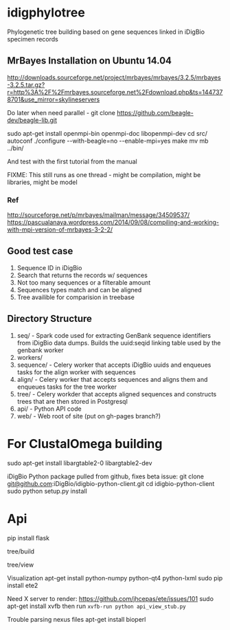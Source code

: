 # idigphylotree
Phylogenetic tree building based on gene sequences linked in iDigBio specimen records


## MrBayes Installation on Ubuntu 14.04

http://downloads.sourceforge.net/project/mrbayes/mrbayes/3.2.5/mrbayes-3.2.5.tar.gz?r=http%3A%2F%2Fmrbayes.sourceforge.net%2Fdownload.php&ts=1447378701&use_mirror=skylineservers

Do later when need parallel - git clone https://github.com/beagle-dev/beagle-lib.git


sudo apt-get install openmpi-bin openmpi-doc libopenmpi-dev
cd src/
autoconf
./configure --with-beagle=no --enable-mpi=yes
make
mv mb ../bin/

And test with the first tutorial from the manual

FIXME: This still runs as one thread - might be compilation, might be libraries, might be model

### Ref

http://sourceforge.net/p/mrbayes/mailman/message/34509537/
https://pascualanaya.wordpress.com/2014/09/08/compiling-and-working-with-mpi-version-of-mrbayes-3-2-2/

## Good test case

1. Sequence ID in iDigBio
2. Search that returns the records w/ sequences
3. Not too many sequences or a filterable amount
4. Sequences types match and can be aligned
5. Tree availible for comparision in treebase

## Directory Structure

1) seq/ - Spark code used for extracting GenBank sequence identifiers from iDigBio data dumps. Builds the uuid:seqid linking table used by the genbank worker
1) workers/
  1) sequence/ - Celery worker that accepts iDigBio uuids and enqueues tasks 
  for the align worker with sequences
  1) align/ - Celery worker that accepts sequences and aligns them and enqueues
  tasks for the tree worker
  1) tree/ - Celery workder that accepts aligned sequences and constructs trees
  that are then stored in Postgresql
1) api/ - Python API code
1) web/ - Web root of site (put on gh-pages branch?)

# For ClustalOmega building
sudo apt-get install libargtable2-0 libargtable2-dev

iDigBio Python package pulled from github, fixes beta issue:
git clone git@github.com:iDigBio/idigbio-python-client.git
cd idigbio-python-client
sudo python setup.py install


# Api

pip install flask

tree/build

tree/view

Visualization
apt-get install python-numpy python-qt4 python-lxml
 sudo pip install ete2
 
 Need X server to render:
     https://github.com/jhcepas/ete/issues/101
     sudo apt-get install xvfb
     then run `xvfb-run python api_view_stub.py`
     
Trouble parsing nexus files
apt-get install bioperl

